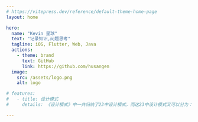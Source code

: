 ```yaml
---
# https://vitepress.dev/reference/default-theme-home-page
layout: home

hero:
  name: "Kevin 星球"
  text: "记录知识,问题思考"
  tagline: iOS, Flutter, Web, Java
  actions:
    - theme: brand
      text: GitHub
      link: https://github.com/husangen
  image:
    src: /assets/logo.png
    alt: logo

# features:
#   - title: 设计模式
#     details: 《设计模式》中一共归纳了23中设计模式，而这23中设计模式又可以分为：创建型、结构型和行为型

---
```


<style>
:root {
  --vp-home-hero-name-color: transparent;
  --vp-home-hero-name-background: -webkit-linear-gradient(120deg, #bd34fe 30%, #41d1ff);

  --vp-home-hero-image-background-image: linear-gradient(-45deg, #bd34fe 50%, #47caff 50%);
  --vp-home-hero-image-filter: blur(44px);
}

@media (min-width: 640px) {
  :root {
    --vp-home-hero-image-filter: blur(56px);
  }
}

@media (min-width: 960px) {
  :root {
    --vp-home-hero-image-filter: blur(68px);
  }
}
</style>